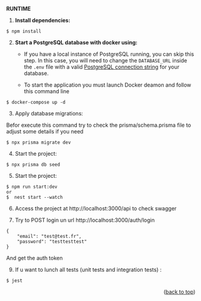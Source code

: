 **RUNTIME**

1. **Install dependencies:**
```
$ npm install
```



2. **Start a PostgreSQL database with docker using:**
    - If you have a local instance of PostgreSQL running, you can skip this step. In this case, you will need to change the `DATABASE_URL` inside the `.env` file with a valid [PostgreSQL connection string](https://www.prisma.io/docs/concepts/database-connectors/postgresql#connection-details) for your database.

   - To start the application you must launch Docker deamon and follow this command line

```
$ docker-compose up -d
```

3. Apply database migrations:

Befor execute this command try to check the prisma/schema.prisma file to adjust some details if you need

```
$ npx prisma migrate dev
```
4. Start the project:
```
$ npx prisma db seed
```
5. Start the project:
```
$ npm run start:dev
or
$  nest start --watch
```

6. Access the project at http://localhost:3000/api to check swagger


8. Try to POST login un url http://localhost:3000/auth/login
```
{
    "email": "test@test.fr",
    "password": "testtesttest"
}
```
And get the auth token

9. If u want to lunch all tests (unit tests and integration tests) :
```
$ jest
```


<p align="right">(<a href="#readme-top">back to top</a>)</p>
